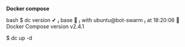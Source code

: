 **Docker compose**

bash
$ dc version
✔  base    with ubuntu@bot-swarm  at 18:20:06 
Docker Compose version v2.4.1

$ dc up -d